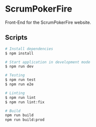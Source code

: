 # ScrumPokerFire

Front-End for the ScrumPokerFire website.

## Scripts

``` bash
# Install dependencies
$ npm install

# Start application in development mode
$ npm run dev

# Testing
$ npm run test
$ npm run e2e

# Linting
$ npm run lint
$ npm run lint:fix

# Build
npm run build
npm run build:prod
```
